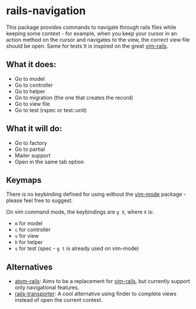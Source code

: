 # rails-navigation

This package provides commands to navigate through rails files while keeping some context - for example, when you keep your cursor in an action method on the cursor and navigates to the view, the correct view file should be open. Same for tests
It is inspired on the great [vim-rails](https://github.com/tpope/vim-rails).

## What it does:
* Go to model
* Go to controller
* Go to helper
* Go to migration (the one that creates the record)
* Go to view file
* Go to test (rspec or test::unit)

## What it will do:

* Go to factory
* Go to partial
* Mailer support
* Open in the same tab option

## Keymaps

There is no keybinding defined for using without the [vim-mode](https://github.com/atom/vim-mode) package - please feel free to suggest.

On vim command mode, the keybindings are `g X`, where `X` is:

* `m` for model
* `c` for controller
* `v` for view
* `h` for helper
* `s` for test (spec - `g t` is already used on vim-mode)

## Alternatives

* [atom-rails](https://github.com/tomkadwill/atom-rails): Aims to be a replacement for [vim-rails](https://github.com/tomkadwill/atom-rails), but currently support only navigational features.
* [rails-transporter](https://github.com/hmatsuda/rails-transporter): A cool alternative using finder to complete views instead of open the current context.
